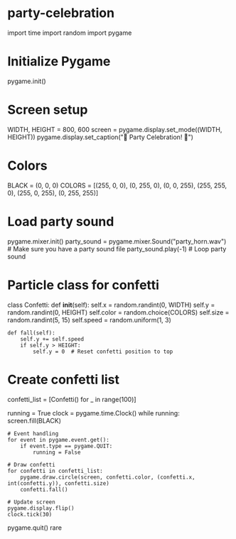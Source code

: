 # party-celebration
import time
import random
import pygame

# Initialize Pygame
pygame.init()

# Screen setup
WIDTH, HEIGHT = 800, 600
screen = pygame.display.set_mode((WIDTH, HEIGHT))
pygame.display.set_caption("🎉 Party Celebration! 🎊")

# Colors
BLACK = (0, 0, 0)
COLORS = [(255, 0, 0), (0, 255, 0), (0, 0, 255), (255, 255, 0), (255, 0, 255), (0, 255, 255)]

# Load party sound
pygame.mixer.init()
party_sound = pygame.mixer.Sound("party_horn.wav")  # Make sure you have a party sound file
party_sound.play(-1)  # Loop party sound

# Particle class for confetti
class Confetti:
    def __init__(self):
        self.x = random.randint(0, WIDTH)
        self.y = random.randint(0, HEIGHT)
        self.color = random.choice(COLORS)
        self.size = random.randint(5, 15)
        self.speed = random.uniform(1, 3)
    
    def fall(self):
        self.y += self.speed
        if self.y > HEIGHT:
            self.y = 0  # Reset confetti position to top

# Create confetti list
confetti_list = [Confetti() for _ in range(100)]

running = True
clock = pygame.time.Clock()
while running:
    screen.fill(BLACK)
    
    # Event handling
    for event in pygame.event.get():
        if event.type == pygame.QUIT:
            running = False
    
    # Draw confetti
    for confetti in confetti_list:
        pygame.draw.circle(screen, confetti.color, (confetti.x, int(confetti.y)), confetti.size)
        confetti.fall()
    
    # Update screen
    pygame.display.flip()
    clock.tick(30)

pygame.quit()
rare
